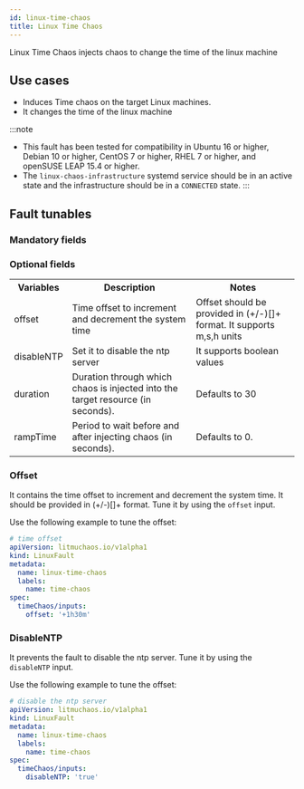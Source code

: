 ```yaml
---
id: linux-time-chaos
title: Linux Time Chaos
---
```

Linux Time Chaos injects chaos to change the time of the linux machine

## Use cases
- Induces Time chaos on the target Linux machines.
- It changes the time of the linux machine

:::note
- This fault has been tested for compatibility in Ubuntu 16 or higher, Debian 10 or higher, CentOS 7 or higher, RHEL 7 or higher, and openSUSE LEAP 15.4 or higher.
- The `linux-chaos-infrastructure` systemd service should be in an active state and the infrastructure should be in a `CONNECTED` state.
:::

## Fault tunables
  <h3>Mandatory fields</h3>
    <h3>Optional fields</h3>
    <table>
      <tr>
        <th> Variables </th>
        <th> Description </th>
        <th> Notes </th>
      </tr>
       <tr>
        <td> offset </td>
        <td> Time offset to increment and decrement the system time</td>
        <td> Offset should be provided in (+/-)[<numeric-offset><unit>]+ format. It supports m,s,h units </td>
      </tr>
      <tr>
      <td> disableNTP </td>
      <td> Set it to disable the ntp server </td>
      <td> It supports boolean values </td>
      </tr>
      <tr>
        <td> duration </td>
        <td> Duration through which chaos is injected into the target resource (in seconds). </td>
        <td> Defaults to 30 </td>
      </tr>
      <tr>
        <td> rampTime </td>
        <td> Period to wait before and after injecting chaos (in seconds). </td>
        <td> Defaults to 0. </td>
      </tr>
    </table>


### Offset

It contains the time offset to increment and decrement the system time. It should be provided in (+/-)[<numeric-offset><unit>]+ format. Tune it by using the `offset` input.

Use the following example to tune the offset:

[embedmd]:# (./static/manifests/linux-dns-spoof/offset.yaml yaml)
```yaml
# time offset 
apiVersion: litmuchaos.io/v1alpha1
kind: LinuxFault
metadata:
  name: linux-time-chaos
  labels:
    name: time-chaos
spec:
  timeChaos/inputs:
    offset: '+1h30m'
```

### DisableNTP

It prevents the fault to disable the ntp server. Tune it by using the `disableNTP` input.

Use the following example to tune the offset:

[embedmd]:# (./static/manifests/linux-dns-spoof/offset.yaml yaml)
```yaml
# disable the ntp server 
apiVersion: litmuchaos.io/v1alpha1
kind: LinuxFault
metadata:
  name: linux-time-chaos
  labels:
    name: time-chaos
spec:
  timeChaos/inputs:
    disableNTP: 'true'
```